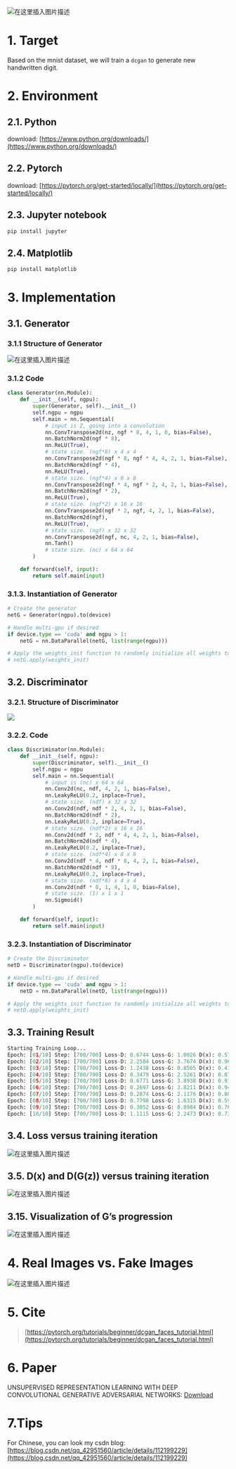 ![在这里插入图片描述](https://img-blog.csdnimg.cn/20210125211852298.png)
# 1. Target
Based on the mnist dataset, we will train a `dcgan` to generate new handwritten digit.
# 2. Environment
## 2.1. Python
download: [https://www.python.org/downloads/](https://www.python.org/downloads/)
## 2.2. Pytorch
download: [https://pytorch.org/get-started/locally/](https://pytorch.org/get-started/locally/)
## 2.3. Jupyter notebook
```bash
pip install jupyter
```
## 2.4. Matplotlib
```bash
pip install matplotlib
```
# 3. Implementation
## 3.1. Generator
### 3.1.1 Structure of Generator

![在这里插入图片描述](https://img-blog.csdnimg.cn/20210125123946836.png)
### 3.1.2 Code
```python
class Generator(nn.Module):
    def __init__(self, ngpu):
        super(Generator, self).__init__()
        self.ngpu = ngpu
        self.main = nn.Sequential(
            # input is Z, going into a convolution
            nn.ConvTranspose2d(nz, ngf * 8, 4, 1, 0, bias=False),
            nn.BatchNorm2d(ngf * 8),
            nn.ReLU(True),
            # state size. (ngf*8) x 4 x 4
            nn.ConvTranspose2d(ngf * 8, ngf * 4, 4, 2, 1, bias=False),
            nn.BatchNorm2d(ngf * 4),
            nn.ReLU(True),
            # state size. (ngf*4) x 8 x 8
            nn.ConvTranspose2d(ngf * 4, ngf * 2, 4, 2, 1, bias=False),
            nn.BatchNorm2d(ngf * 2),
            nn.ReLU(True),
            # state size. (ngf*2) x 16 x 16
            nn.ConvTranspose2d(ngf * 2, ngf, 4, 2, 1, bias=False),
            nn.BatchNorm2d(ngf),
            nn.ReLU(True),
            # state size. (ngf) x 32 x 32
            nn.ConvTranspose2d(ngf, nc, 4, 2, 1, bias=False),
            nn.Tanh()
            # state size. (nc) x 64 x 64
        )

    def forward(self, input):
        return self.main(input)
```
### 3.1.3. Instantiation of Generator
```python
# Create the generator
netG = Generator(ngpu).to(device)

# Handle multi-gpu if desired
if device.type == 'cuda' and ngpu > 1:
    netG = nn.DataParallel(netG, list(range(ngpu)))

# Apply the weights_init function to randomly initialize all weights to mean=0, stdev=0.2.
# netG.apply(weights_init)
```
## 3.2. Discriminator
### 3.2.1. Structure of Discriminator

![](https://img-blog.csdnimg.cn/20210323162206376.png)
### 3.2.2. Code
```python
class Discriminator(nn.Module):
    def __init__(self, ngpu):
        super(Discriminator, self).__init__()
        self.ngpu = ngpu
        self.main = nn.Sequential(
            # input is (nc) x 64 x 64
            nn.Conv2d(nc, ndf, 4, 2, 1, bias=False),
            nn.LeakyReLU(0.2, inplace=True),
            # state size. (ndf) x 32 x 32
            nn.Conv2d(ndf, ndf * 2, 4, 2, 1, bias=False),
            nn.BatchNorm2d(ndf * 2),
            nn.LeakyReLU(0.2, inplace=True),
            # state size. (ndf*2) x 16 x 16
            nn.Conv2d(ndf * 2, ndf * 4, 4, 2, 1, bias=False),
            nn.BatchNorm2d(ndf * 4),
            nn.LeakyReLU(0.2, inplace=True),
            # state size. (ndf*4) x 8 x 8
            nn.Conv2d(ndf * 4, ndf * 8, 4, 2, 1, bias=False),
            nn.BatchNorm2d(ndf * 8),
            nn.LeakyReLU(0.2, inplace=True),
            # state size. (ndf*8) x 4 x 4
            nn.Conv2d(ndf * 8, 1, 4, 1, 0, bias=False),
            # state size. (1) x 1 x 1
            nn.Sigmoid()
        )

    def forward(self, input):
        return self.main(input)
```
### 3.2.3. Instantiation of Discriminator
```python
# Create the Discriminator
netD = Discriminator(ngpu).to(device)

# Handle multi-gpu if desired
if device.type == 'cuda' and ngpu > 1:
    netD = nn.DataParallel(netD, list(range(ngpu)))

# Apply the weights_init function to randomly initialize all weights to mean=0, stdev=0.2.
# netD.apply(weights_init)
```
## 3.3. Training Result
```python
Starting Training Loop...
Epoch: [01/10] Step: [700/700] Loss-D: 0.6744 Loss-G: 1.0026 D(x): 0.5789 D(G(z)): [0.0638/0.4204] Time: 114s
Epoch: [02/10] Step: [700/700] Loss-D: 2.2584 Loss-G: 3.7674 D(x): 0.9661 D(G(z)): [0.8334/0.0440] Time: 166s
Epoch: [03/10] Step: [700/700] Loss-D: 1.2438 Loss-G: 0.8505 D(x): 0.4126 D(G(z)): [0.1107/0.4717] Time: 166s
Epoch: [04/10] Step: [700/700] Loss-D: 0.3479 Loss-G: 2.5261 D(x): 0.8771 D(G(z)): [0.1796/0.0980] Time: 166s
Epoch: [05/10] Step: [700/700] Loss-D: 0.6771 Loss-G: 3.8938 D(x): 0.9139 D(G(z)): [0.3889/0.0277] Time: 161s
Epoch: [06/10] Step: [700/700] Loss-D: 0.2697 Loss-G: 3.8211 D(x): 0.9490 D(G(z)): [0.1823/0.0282] Time: 166s
Epoch: [07/10] Step: [700/700] Loss-D: 0.2874 Loss-G: 2.1176 D(x): 0.8062 D(G(z)): [0.0494/0.1503] Time: 180s
Epoch: [08/10] Step: [700/700] Loss-D: 0.7798 Loss-G: 1.6315 D(x): 0.5978 D(G(z)): [0.1508/0.2463] Time: 171s
Epoch: [09/10] Step: [700/700] Loss-D: 0.3052 Loss-G: 0.8984 D(x): 0.7611 D(G(z)): [0.0023/0.4799] Time: 165s
Epoch: [10/10] Step: [700/700] Loss-D: 1.1115 Loss-G: 2.2473 D(x): 0.7334 D(G(z)): [0.4824/0.1385] Time: 157s
```
## 3.4. Loss versus training iteration

![在这里插入图片描述](https://img-blog.csdnimg.cn/20210323162515241.png)
## 3.5. D(x) and D(G(z)) versus training iteration

![在这里插入图片描述](https://img-blog.csdnimg.cn/20210323162435308.png)
## 3.15. Visualization of G’s progression

![在这里插入图片描述](train.gif)
# 4. Real Images vs. Fake Images

![在这里插入图片描述](result.jpg)

# 5. Cite
> [https://pytorch.org/tutorials/beginner/dcgan_faces_tutorial.html](https://pytorch.org/tutorials/beginner/dcgan_faces_tutorial.html)

# 6. Paper
UNSUPERVISED REPRESENTATION LEARNING WITH DEEP CONVOLUTIONAL GENERATIVE ADVERSARIAL NETWORKS: [Download](https://papers.nips.cc/paper/5423-generative-adversarial-nets.pdf)

# 7.Tips
For Chinese, you can look my csdn blog: [https://blog.csdn.net/qq_42951560/article/details/112199229](https://blog.csdn.net/qq_42951560/article/details/112199229)
